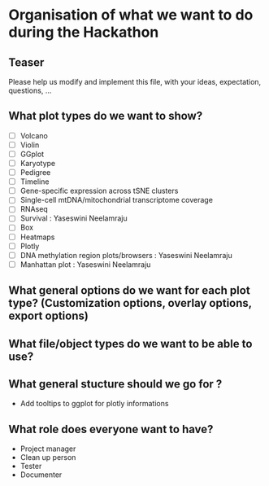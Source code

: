 # Organisation of what we want to do during the Hackathon

## Teaser
Please help us modify and implement this file, with your ideas, expectation, questions, ...

## What plot types do we want to show?
- [ ] Volcano
- [ ] Violin
- [ ] GGplot
- [ ] Karyotype
- [ ] Pedigree
- [ ] Timeline
- [ ] Gene-specific expression across tSNE clusters
- [ ] Single-cell mtDNA/mitochondrial transcriptome coverage
- [ ] RNAseq
- [ ] Survival : Yaseswini Neelamraju
- [ ] Box
- [ ] Heatmaps
- [ ] Plotly
- [ ] DNA methylation region plots/browsers : Yaseswini Neelamraju
- [ ] Manhattan plot : Yaseswini Neelamraju

## What general options do we want for each plot type? (Customization options, overlay options, export options)

## What file/object types do we want to be able to use?

## What general stucture should we go for ?
- Add tooltips to ggplot for plotly informations

## What role does everyone want to have?
- Project manager
- Clean up person
- Tester
- Documenter
